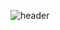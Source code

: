 ![header](https://capsule-render.vercel.app/api?type=rect&color=0:757f8f,100:3365b5&height=150&text=nakyoung%20github)
